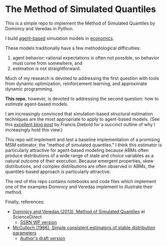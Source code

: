 # The Method of Simulated Quantiles

This is a simple repo to implement the Method of Simulated Quantiles by Dominicy and Veredas in Python. 

I build [agent-based](https://en.wikipedia.org/wiki/Agent-based_model) simulation models in [economics](http://www2.econ.iastate.edu/tesfatsi/abmread.htm). 

These models traditionally have a few methodological difficulties:

1. agent behavior: rational expectations is often not possible, so behavior must come from somewhere, and
2. estimation is not straightforward.

Much of my research is devoted to addressing the first question with tools from dynamic optimization, reinforcement learning, and approximate dynamic programming. 

**This repo**, however, is devoted to addressing the second question: how to *estimate* agent-based models. 

I am increasingly convinced that simulation-based structural estimation techniques are the most appropriate to apply to agent-based models. (See this [excellent blog post](http://fxdiebold.blogspot.com/2013/07/more-on-strange-american-estimator-gmm.html) by Francis Diebold for a succinct outline of why I increasingly hold this view.)

This repo will implement and test a baseline implementation of a promising MSM estimator, the "method of simulated quantiles." I think this estimator is particularly attractive for agent-based modeling because ABMs often produce distributions of a wide range of state and choice variables as a natural outcome of their execution. Because emergent properties, skew distributions, and complex distributions are often observed in ABMs, the quantiles-based approach is particularly attractive. 

The rest of this repo contains notebooks and code files which implement one of the examples Dominicy and Veredas implement to illustrate their method. 

Finally, references: 

- [Dominicy and Veredas (2013), Method of Simulated Quantiles](http://www.sciencedirect.com/science/article/pii/S0304407612001947) at ScienceDirect
    - [SSRN WP version](https://papers.ssrn.com/sol3/papers.cfm?abstract_id=1561185&rec=1&srcabs=770785&alg=7&pos=8)
- [McCulloch (1986), Simple consistent estimators of stable distribution parameters](http://www.tandfonline.com/doi/abs/10.1080/03610918608812563) 
    - [Author's draft version](http://www.econ.ohio-state.edu/jhm/papers/stabparm.pdf)



